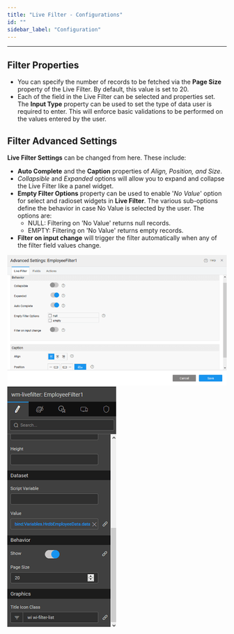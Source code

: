 ```yaml
---
title: "Live Filter - Configurations"
id: ""
sidebar_label: "Configuration"
---
```

---

## Filter Properties

- You can specify the number of records to be fetched via the **Page Size** property of the Live Filter. By default, this value is set to 20.
- Each of the field in the Live Filter can be selected and properties set. The **Input Type** property can be used to set the type of data user is required to enter. This will enforce basic validations to be performed on the values entered by the user.

## Filter Advanced Settings

**Live Filter Settings** can be changed from here. These include:

- **Auto Complete** and the **Caption** properties of _Align, Position, and Size_.
- _Collapsible_ and _Expanded_ options will allow you to expand and collapse the Live Filter like a panel widget.
- **Empty Filter Options** property can be used to enable '_No Value_' option for select and radioset widgets in **Live Filter**. The various sub-options define the behavior in case No Value is selected by the user. The options are:
    - NULL: Filtering on 'No Value' returns null records.
    - EMPTY: Filtering on 'No Value' returns empty records.
- **Filter on input change** will trigger the filter automatically when any of the filter field values change.

[![](/learn/assets/filter_basics.png)](/learn/assets/filter_basics.png) [![](/learn/assets/filter_props-1.png)](/learn/assets/filter_props-1.png)

